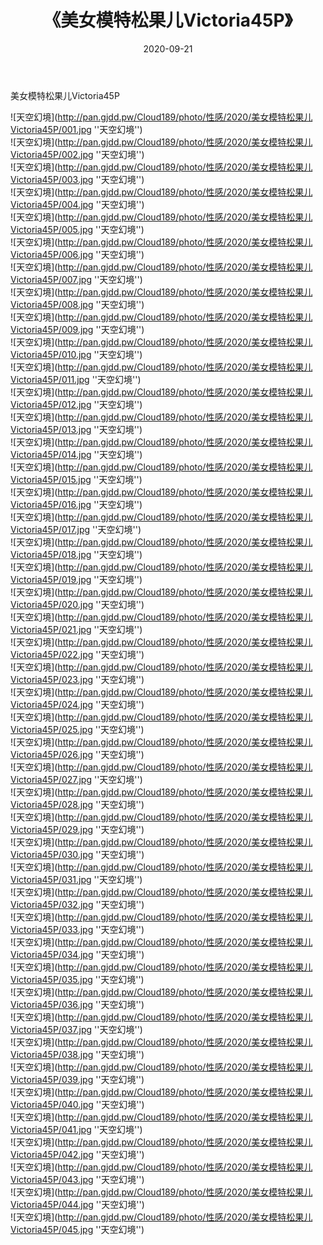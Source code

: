 ﻿---
layout: post
title:  《美女模特松果儿Victoria45P》
date:   2020-09-21
img: http://pan.gjdd.pw/Cloud189/photo/性感/2020/美女模特松果儿Victoria45P/000.jpg
categories: [美女, 性感, 泳衣]
---

美女模特松果儿Victoria45P



![天空幻境](http://pan.gjdd.pw/Cloud189/photo/性感/2020/美女模特松果儿Victoria45P/001.jpg ''天空幻境'') <br>
![天空幻境](http://pan.gjdd.pw/Cloud189/photo/性感/2020/美女模特松果儿Victoria45P/002.jpg ''天空幻境'') <br>
![天空幻境](http://pan.gjdd.pw/Cloud189/photo/性感/2020/美女模特松果儿Victoria45P/003.jpg ''天空幻境'') <br>
![天空幻境](http://pan.gjdd.pw/Cloud189/photo/性感/2020/美女模特松果儿Victoria45P/004.jpg ''天空幻境'') <br>
![天空幻境](http://pan.gjdd.pw/Cloud189/photo/性感/2020/美女模特松果儿Victoria45P/005.jpg ''天空幻境'') <br>
![天空幻境](http://pan.gjdd.pw/Cloud189/photo/性感/2020/美女模特松果儿Victoria45P/006.jpg ''天空幻境'') <br>
![天空幻境](http://pan.gjdd.pw/Cloud189/photo/性感/2020/美女模特松果儿Victoria45P/007.jpg ''天空幻境'') <br>
![天空幻境](http://pan.gjdd.pw/Cloud189/photo/性感/2020/美女模特松果儿Victoria45P/008.jpg ''天空幻境'') <br>
![天空幻境](http://pan.gjdd.pw/Cloud189/photo/性感/2020/美女模特松果儿Victoria45P/009.jpg ''天空幻境'') <br>
![天空幻境](http://pan.gjdd.pw/Cloud189/photo/性感/2020/美女模特松果儿Victoria45P/010.jpg ''天空幻境'') <br>
![天空幻境](http://pan.gjdd.pw/Cloud189/photo/性感/2020/美女模特松果儿Victoria45P/011.jpg ''天空幻境'') <br>
![天空幻境](http://pan.gjdd.pw/Cloud189/photo/性感/2020/美女模特松果儿Victoria45P/012.jpg ''天空幻境'') <br>
![天空幻境](http://pan.gjdd.pw/Cloud189/photo/性感/2020/美女模特松果儿Victoria45P/013.jpg ''天空幻境'') <br>
![天空幻境](http://pan.gjdd.pw/Cloud189/photo/性感/2020/美女模特松果儿Victoria45P/014.jpg ''天空幻境'') <br>
![天空幻境](http://pan.gjdd.pw/Cloud189/photo/性感/2020/美女模特松果儿Victoria45P/015.jpg ''天空幻境'') <br>
![天空幻境](http://pan.gjdd.pw/Cloud189/photo/性感/2020/美女模特松果儿Victoria45P/016.jpg ''天空幻境'') <br>
![天空幻境](http://pan.gjdd.pw/Cloud189/photo/性感/2020/美女模特松果儿Victoria45P/017.jpg ''天空幻境'') <br>
![天空幻境](http://pan.gjdd.pw/Cloud189/photo/性感/2020/美女模特松果儿Victoria45P/018.jpg ''天空幻境'') <br>
![天空幻境](http://pan.gjdd.pw/Cloud189/photo/性感/2020/美女模特松果儿Victoria45P/019.jpg ''天空幻境'') <br>
![天空幻境](http://pan.gjdd.pw/Cloud189/photo/性感/2020/美女模特松果儿Victoria45P/020.jpg ''天空幻境'') <br>
![天空幻境](http://pan.gjdd.pw/Cloud189/photo/性感/2020/美女模特松果儿Victoria45P/021.jpg ''天空幻境'') <br>
![天空幻境](http://pan.gjdd.pw/Cloud189/photo/性感/2020/美女模特松果儿Victoria45P/022.jpg ''天空幻境'') <br>
![天空幻境](http://pan.gjdd.pw/Cloud189/photo/性感/2020/美女模特松果儿Victoria45P/023.jpg ''天空幻境'') <br>
![天空幻境](http://pan.gjdd.pw/Cloud189/photo/性感/2020/美女模特松果儿Victoria45P/024.jpg ''天空幻境'') <br>
![天空幻境](http://pan.gjdd.pw/Cloud189/photo/性感/2020/美女模特松果儿Victoria45P/025.jpg ''天空幻境'') <br>
![天空幻境](http://pan.gjdd.pw/Cloud189/photo/性感/2020/美女模特松果儿Victoria45P/026.jpg ''天空幻境'') <br>
![天空幻境](http://pan.gjdd.pw/Cloud189/photo/性感/2020/美女模特松果儿Victoria45P/027.jpg ''天空幻境'') <br>
![天空幻境](http://pan.gjdd.pw/Cloud189/photo/性感/2020/美女模特松果儿Victoria45P/028.jpg ''天空幻境'') <br>
![天空幻境](http://pan.gjdd.pw/Cloud189/photo/性感/2020/美女模特松果儿Victoria45P/029.jpg ''天空幻境'') <br>
![天空幻境](http://pan.gjdd.pw/Cloud189/photo/性感/2020/美女模特松果儿Victoria45P/030.jpg ''天空幻境'') <br>
![天空幻境](http://pan.gjdd.pw/Cloud189/photo/性感/2020/美女模特松果儿Victoria45P/031.jpg ''天空幻境'') <br>
![天空幻境](http://pan.gjdd.pw/Cloud189/photo/性感/2020/美女模特松果儿Victoria45P/032.jpg ''天空幻境'') <br>
![天空幻境](http://pan.gjdd.pw/Cloud189/photo/性感/2020/美女模特松果儿Victoria45P/033.jpg ''天空幻境'') <br>
![天空幻境](http://pan.gjdd.pw/Cloud189/photo/性感/2020/美女模特松果儿Victoria45P/034.jpg ''天空幻境'') <br>
![天空幻境](http://pan.gjdd.pw/Cloud189/photo/性感/2020/美女模特松果儿Victoria45P/035.jpg ''天空幻境'') <br>
![天空幻境](http://pan.gjdd.pw/Cloud189/photo/性感/2020/美女模特松果儿Victoria45P/036.jpg ''天空幻境'') <br>
![天空幻境](http://pan.gjdd.pw/Cloud189/photo/性感/2020/美女模特松果儿Victoria45P/037.jpg ''天空幻境'') <br>
![天空幻境](http://pan.gjdd.pw/Cloud189/photo/性感/2020/美女模特松果儿Victoria45P/038.jpg ''天空幻境'') <br>
![天空幻境](http://pan.gjdd.pw/Cloud189/photo/性感/2020/美女模特松果儿Victoria45P/039.jpg ''天空幻境'') <br>
![天空幻境](http://pan.gjdd.pw/Cloud189/photo/性感/2020/美女模特松果儿Victoria45P/040.jpg ''天空幻境'') <br>
![天空幻境](http://pan.gjdd.pw/Cloud189/photo/性感/2020/美女模特松果儿Victoria45P/041.jpg ''天空幻境'') <br>
![天空幻境](http://pan.gjdd.pw/Cloud189/photo/性感/2020/美女模特松果儿Victoria45P/042.jpg ''天空幻境'') <br>
![天空幻境](http://pan.gjdd.pw/Cloud189/photo/性感/2020/美女模特松果儿Victoria45P/043.jpg ''天空幻境'') <br>
![天空幻境](http://pan.gjdd.pw/Cloud189/photo/性感/2020/美女模特松果儿Victoria45P/044.jpg ''天空幻境'') <br>
![天空幻境](http://pan.gjdd.pw/Cloud189/photo/性感/2020/美女模特松果儿Victoria45P/045.jpg ''天空幻境'') <br>